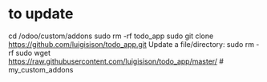 # to update
cd /odoo/custom/addons
sudo rm -rf todo_app
sudo git clone https://github.com/luigisison/todo_app.git
Update a file/directory: sudo rm -rf
sudo wget https://raw.githubusercontent.com/luigisison/todo_app/master/ # my_custom_addons
